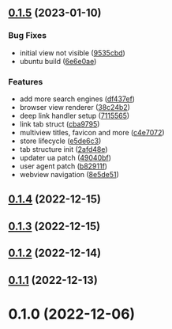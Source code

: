 ## [0.1.5](https://github.com/neplextech/nobu/compare/v0.1.4...v0.1.5) (2023-01-10)


### Bug Fixes

* initial view not visible ([9535cbd](https://github.com/neplextech/nobu/commit/9535cbd8df3ed837e852ad18e963a478ee3d6692))
* ubuntu build ([6e6e0ae](https://github.com/neplextech/nobu/commit/6e6e0ae12e82640f2b22e3eb379c712061d530e7))


### Features

* add more search engines ([df437ef](https://github.com/neplextech/nobu/commit/df437efa8691db7ef77850666b0acdd2320f333f))
* browser view renderer ([38c24b2](https://github.com/neplextech/nobu/commit/38c24b276b1e97d308a5c5e660549212c2ebd015))
* deep link handler setup ([7115565](https://github.com/neplextech/nobu/commit/7115565eeef894700cba9021a38ced7d3ca606d3))
* link tab struct ([cba9795](https://github.com/neplextech/nobu/commit/cba9795a68aa2c86de8b2f538ddf61e87bd8bb59))
* multiview titles, favicon and more ([c4e7072](https://github.com/neplextech/nobu/commit/c4e7072ee88a22878d977691b65d46c657b495f2))
* store lifecycle ([e5de6c3](https://github.com/neplextech/nobu/commit/e5de6c3007b67c6c8404a13722f63cc0e283c8d9))
* tab structure init ([2afd48e](https://github.com/neplextech/nobu/commit/2afd48eecc40512b34e7bcc366b772407d42cc6d))
* updater ua patch ([49040bf](https://github.com/neplextech/nobu/commit/49040bf4dff50b30d56a712ab530cf8ef1e41db5))
* user agent patch ([b82911f](https://github.com/neplextech/nobu/commit/b82911f239413b4a89dbecc2d98cfb3263ca5180))
* webview navigation ([8e5de51](https://github.com/neplextech/nobu/commit/8e5de5135808ba4aad30ad14eebcc0ab8bbd0a46))



## [0.1.4](https://github.com/neplextech/nobu/compare/v0.1.3...v0.1.4) (2022-12-15)



## [0.1.3](https://github.com/neplextech/nobu/compare/v0.1.2...v0.1.3) (2022-12-15)



## [0.1.2](https://github.com/neplextech/nobu/compare/v0.1.1...v0.1.2) (2022-12-14)



## [0.1.1](https://github.com/neplextech/nobu/compare/v0.1.0...v0.1.1) (2022-12-13)



# 0.1.0 (2022-12-06)



